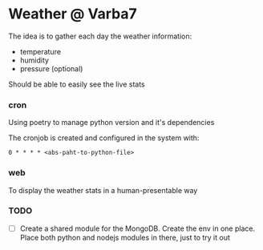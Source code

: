 # Weather @ Varba7

The idea is to gather each day the weather information:

- temperature
- humidity
- pressure (optional)

Should be able to easily see the live stats

### cron

Using poetry to manage python version and it's dependencies

The cronjob is created and configured in the system with:

```
0 * * * * <abs-paht-to-python-file>
```

### web

To display the weather stats in a human-presentable way

### TODO

- [ ] Create a shared module for the MongoDB. Create the env in one place. Place both python and nodejs modules in there, just to try it out
